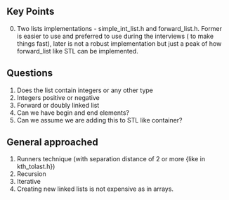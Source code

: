 ## Key Points

0. Two lists implementations - simple_int_list.h and forward_list.h. Former is easier to use and preferred to use during the interviews ( to make things fast), later is not a robust implementation but just a peak of how forward_list like STL can be implemented.

## Questions
1. Does the list contain integers or any other type
2. Integers positive or negative
3. Forward or doubly linked list
4. Can we have begin and end elements?
5. Can we assume we are adding this to STL like container? 

## General approached
1. Runners technique (with separation distance of 2 or more {like in kth_tolast.h})
2. Recursion
3. Iterative
4. Creating new linked lists is not expensive as in arrays.

